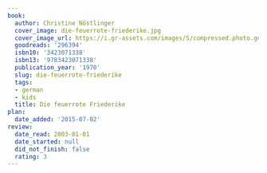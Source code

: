 ```yaml
---
book:
  author: Christine Nöstlinger
  cover_image: die-feuerrote-friederike.jpg
  cover_image_url: https://i.gr-assets.com/images/S/compressed.photo.goodreads.com/books/1327346583l/296394._SX98_.jpg
  goodreads: '296394'
  isbn10: '3423071338'
  isbn13: '9783423071338'
  publication_year: '1970'
  slug: die-feuerrote-friederike
  tags:
  - german
  - kids
  title: Die feuerrote Friederike
plan:
  date_added: '2015-07-02'
review:
  date_read: 2003-01-01
  date_started: null
  did_not_finish: false
  rating: 3
---
```

